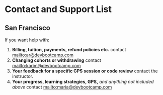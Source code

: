 # Contact and Support List


<!--## Chicago

## New York City-->

## San Francisco
If you want help with:

1. **Billing, tuition, payments, refund policies etc.** contact <mailto:ar@devbootcamp.com>
2. **Changing cohorts or withdrawing** contact <mailto:karim@devbootcamp.com>
3. **Your feedback for a specific GPS session or code review** contact the instructor.
4. **Your progress, learning strategies, GPS,** *and anything not included above* contact <mailto:maria@devbootcamp.com>